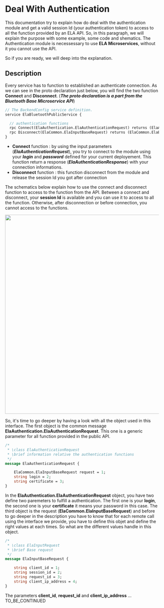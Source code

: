 # Deal With Authentication

This documentation try to explain how do deal with the authentication module and get a valid session Id (your authentication token) to access to all the function provided by an ELA API. So, in this paragraph, we will explain the purpose with some example, some code and shematics. The Authentication module is necessessary to use **ELA Microservices**, without it you cannot use the API.

So if you are ready, we will deep into the explanation.

## Description
Every service has to function to established an authenticate connection. As we can see in the proto declaration just below, you will find the two function **Connect** and **Disconnect**. (***The proto declaration is a part from the Bluetooth Base Microservice API***)
```proto
// The BackendConfig service definition.
service ElaBluetoothPublicService {

  // authentication functions
  rpc Connect(ElaAuthentication.ElaAuthenticationRequest) returns (ElaAuthentication.ElaAuthenticationResponse) {}
  rpc Disconnect(ElaCommon.ElaInputBaseRequest) returns (ElaCommon.ElaError) {}
}
```

- **Connect** function : by using the input parameters (***ElaAuthenticationRequest***), you try to connect to the module using your ***login*** and ***password*** defined for your current deployement. This function return a response (***ElaAuthenticationResponse***) with your connection informations.
- **Disconnect** function : this function disconnect from the module and release the session Id you got after connection

The schematics below explain how to use the connect and disconnect function to access to the function from the API. Between a connect and disconnect, your **session Id** is available and you can use it to access to all the function. Otherwise, after disconnection or before connection, you cannot access to the functions.
<p align="center">
  <img width="650" src="https://github.com/elaInnovation/ELA-Microservices/blob/master/Images/ELA_Authentication_Work_01.png">
</p>

So, it's time to go deeper by having a look with all the object used in this interface. The first object is the common message **ElaAuthentication.ElaAuthenticationRequest**. This one is a generic parameter for all function provided in the public API.
```proto
/*
 * \class ElaAuthenticationRequest
 * \brief information relative the authentication functions
 */
message ElaAuthenticationRequest {

	ElaCommon.ElaInputBaseRequest request = 1;
	string login = 2;
	string certificate = 3;
}
```

In the **ElaAuthentication.ElaAuthenticationRequest** object, you have two define two paremeters to fulfill a authentication. The first one is your **login**, the second one is your **certificate** it means your password in this case. The third object is the request (**ElaCommon.ElaInputBaseRequest**) and before to go deeper in the description you have to know that for each remote call using the interface we provide, you have to define this objet and define the right values at each times. So what are the different values handle in this object.
```proto
/*
 * \class ElaInputRequest
 * \brief Base request 
 */
message ElaInputBaseRequest {

	string client_id = 1;
	string session_id = 2;
	string request_id = 3;
	string client_ip_address = 4;
}
```

The parameters **client_id**, **request_id** and **client_ip_address** ... TO_BE_CONTINUED